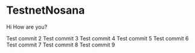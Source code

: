 # TestnetNosana
Hi
How are you?

Test commit 2
Test commit 3
Test commit 4
Test commit 5
Test commit 6
Test commit 7
Test commit 8
Test commit 9
